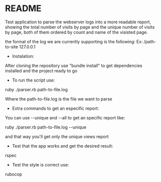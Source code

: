 # README

Test application to parse the webserver logs into a more readable report, showing the total number of visits by page
and the unique number of visits by page, both of them ordered by count and name of the visisted page.

the format of the log we are currently supporting is the following:
Ex: /path-to-site 127.0.0.1

* Instalation:

After cloning the repository use "bundle install" to get dependencies installed and the project ready to go

* To run the script use:

ruby ./parser.rb path-to-file.log

Where the path-to-file.log is the file we want to parse

* Extra commands to get an especific report:

You can use --unique and --all to get an specific report like:

ruby ./parser.rb path-to-file.log --unique

and that way you'll get only the unique views report

* Test that the app works and get the desired result:

rspec

* Test the style is correct use:

rubocop